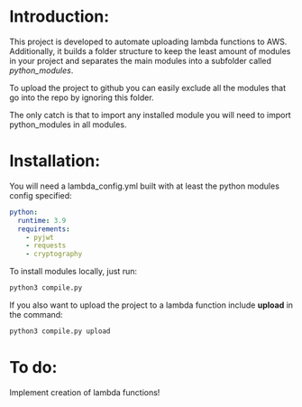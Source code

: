 # Introduction:
This project is developed to automate uploading lambda functions to AWS. Additionally, it builds a folder structure to keep the least amount of modules in your project and separates the main modules into  a subfolder called *python_modules*.

To upload the project to github you can easily exclude all the modules that go into the repo by ignoring this folder.

The only catch is that to import any installed module you will need to import python_modules in all modules.

# Installation:
You will need a lambda_config.yml built with at least the python modules config specified:
```yaml
python:
  runtime: 3.9
  requirements:
    - pyjwt
    - requests
    - cryptography
```

To install modules locally, just run:
```bash
python3 compile.py
```
If you also want to upload the project to a lambda function include **upload** in the command:
```bash
python3 compile.py upload
```
# To do:
Implement creation of lambda functions!
